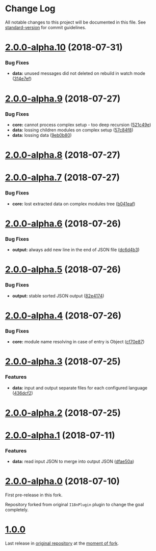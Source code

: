 # Change Log

All notable changes to this project will be documented in this file. See [standard-version](https://github.com/conventional-changelog/standard-version) for commit guidelines.

<a name="2.0.0-alpha.10"></a>
# [2.0.0-alpha.10](https://github.com/vovan-ve/i18n-yii-extract-webpack-plugin/compare/v2.0.0-alpha.9...v2.0.0-alpha.10) (2018-07-31)


### Bug Fixes

* **data:** unused messages did not deleted on rebuild in watch mode ([314e7ef](https://github.com/vovan-ve/i18n-yii-extract-webpack-plugin/commit/314e7ef))



<a name="2.0.0-alpha.9"></a>
# [2.0.0-alpha.9](https://github.com/vovan-ve/i18n-yii-extract-webpack-plugin/compare/v2.0.0-alpha.8...v2.0.0-alpha.9) (2018-07-27)


### Bug Fixes

* **core:** cannot process complex setup - too deep recursion ([521c49e](https://github.com/vovan-ve/i18n-yii-extract-webpack-plugin/commit/521c49e))
* **data:** lossing children modules on complex setup ([57c84f8](https://github.com/vovan-ve/i18n-yii-extract-webpack-plugin/commit/57c84f8))
* **data:** lossing data ([9eb0b80](https://github.com/vovan-ve/i18n-yii-extract-webpack-plugin/commit/9eb0b80))



<a name="2.0.0-alpha.8"></a>
# [2.0.0-alpha.8](https://github.com/vovan-ve/i18n-yii-extract-webpack-plugin/compare/v2.0.0-alpha.7...v2.0.0-alpha.8) (2018-07-27)



<a name="2.0.0-alpha.7"></a>
# [2.0.0-alpha.7](https://github.com/vovan-ve/i18n-yii-extract-webpack-plugin/compare/v2.0.0-alpha.6...v2.0.0-alpha.7) (2018-07-27)


### Bug Fixes

* **core:** lost extracted data on complex modules tree ([b041eaf](https://github.com/vovan-ve/i18n-yii-extract-webpack-plugin/commit/b041eaf))



<a name="2.0.0-alpha.6"></a>
# [2.0.0-alpha.6](https://github.com/vovan-ve/i18n-yii-extract-webpack-plugin/compare/v2.0.0-alpha.5...v2.0.0-alpha.6) (2018-07-26)


### Bug Fixes

* **output:** always add new line in the end of JSON file ([dc6d4b3](https://github.com/vovan-ve/i18n-yii-extract-webpack-plugin/commit/dc6d4b3))



<a name="2.0.0-alpha.5"></a>
# [2.0.0-alpha.5](https://github.com/vovan-ve/i18n-yii-extract-webpack-plugin/compare/v2.0.0-alpha.4...v2.0.0-alpha.5) (2018-07-26)


### Bug Fixes

* **output:** stable sorted JSON output ([82e4174](https://github.com/vovan-ve/i18n-yii-extract-webpack-plugin/commit/82e4174))



<a name="2.0.0-alpha.4"></a>
# [2.0.0-alpha.4](https://github.com/vovan-ve/i18n-yii-extract-webpack-plugin/compare/v2.0.0-alpha.3...v2.0.0-alpha.4) (2018-07-26)


### Bug Fixes

* **core:** module name resolving in case of entry is Object ([cf70e87](https://github.com/vovan-ve/i18n-yii-extract-webpack-plugin/commit/cf70e87))



<a name="2.0.0-alpha.3"></a>
# [2.0.0-alpha.3](https://github.com/vovan-ve/i18n-yii-extract-webpack-plugin/compare/v2.0.0-alpha.2...v2.0.0-alpha.3) (2018-07-25)


### Features

* **data:** input and output separate files for each configured language ([436dcf2](https://github.com/vovan-ve/i18n-yii-extract-webpack-plugin/commit/436dcf2))



<a name="2.0.0-alpha.2"></a>
# [2.0.0-alpha.2](https://github.com/vovan-ve/i18n-yii-extract-webpack-plugin/compare/v2.0.0-alpha.1...v2.0.0-alpha.2) (2018-07-25)



<a name="2.0.0-alpha.1"></a>
# [2.0.0-alpha.1](https://github.com/vovan-ve/i18n-yii-extract-webpack-plugin/compare/v2.0.0-alpha.0...v2.0.0-alpha.1) (2018-07-11)


### Features

* **data:** read input JSON to merge into output JSON ([dfae50a](https://github.com/vovan-ve/i18n-yii-extract-webpack-plugin/commit/dfae50a))



<a name="2.0.0-alpha.0"></a>
# [2.0.0-alpha.0](https://github.com/vovan-ve/i18n-yii-extract-webpack-plugin/compare/v1.0.0...v2.0.0-alpha.0) (2018-07-10)


First pre-release in this fork.

Repository forked from original `I18nPlugin` plugin to change the goal completely.


<a name="1.0.0"></a>
# [1.0.0](https://github.com/webpack-contrib/i18n-webpack-plugin/tree/v1.0.0)


Last release in [original repository](https://github.com/webpack-contrib/i18n-webpack-plugin)
at the [moment of fork](https://github.com/webpack-contrib/i18n-webpack-plugin/commit/8a51991b5b9d7c0dd952c7470a51f0a2ac4049c1).
